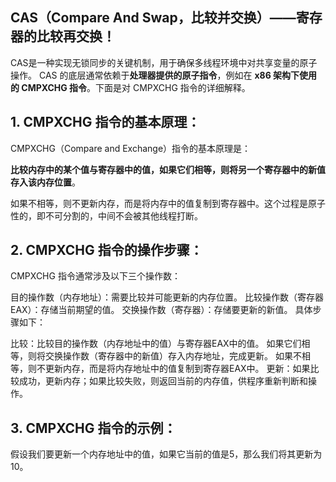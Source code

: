 ## CAS（Compare And Swap，比较并交换）——寄存器的比较再交换！

CAS是一种实现无锁同步的关键机制，用于确保多线程环境中对共享变量的原子操作。
CAS 的底层通常依赖于**处理器提供的原子指令**，例如在 **x86 架构下使用的 CMPXCHG 指令**。下面是对 CMPXCHG 指令的详细解释。


## 1. CMPXCHG 指令的基本原理：

CMPXCHG（Compare and Exchange）指令的基本原理是：

**比较内存中的某个值与寄存器中的值，如果它们相等，则将另一个寄存器中的新值存入该内存位置**。

如果不相等，则不更新内存，而是将内存中的值复制到寄存器中。这个过程是原子性的，即不可分割的，中间不会被其他线程打断。

## 2. CMPXCHG 指令的操作步骤：

CMPXCHG 指令通常涉及以下三个操作数：

目的操作数（内存地址）：需要比较并可能更新的内存位置。
比较操作数（寄存器EAX）：存储当前期望的值。
交换操作数（寄存器）：存储要更新的新值。
具体步骤如下：

比较：比较目的操作数（内存地址中的值）与寄存器EAX中的值。
如果它们相等，则将交换操作数（寄存器中的新值）存入内存地址，完成更新。
如果不相等，则不更新内存，而是将内存地址中的值复制到寄存器EAX中。
更新：如果比较成功，更新内存；如果比较失败，则返回当前的内存值，供程序重新判断和操作。


## 3. CMPXCHG 指令的示例：
假设我们要更新一个内存地址中的值，如果它当前的值是5，那么我们将其更新为10。